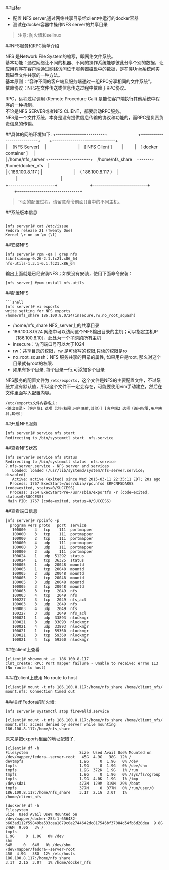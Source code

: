       
##目标:     
* 配置 NFS server,通过网络共享目录给client中运行的docker容器
* 测试在docker容器中操作NFS server的共享目录

>注意:
防火墙和selinux

##NFS服务和RPC简单介绍

NFS 是Network File System的缩写，即网络文件系统。          
    基本功能：通过网络让不同的机器、不同的操作系统能够彼此分享个别的数据，让应用程序在客户端通过网络访问位于服务器磁盘中的数据，是在类Unix系统间实现磁盘文件共享的一种方法。       
    基本原则：“容许不同的客户端及服务端通过一组RPC分享相同的文件系统”。           
    依赖协议：NFS在文件传送或信息传送过程中依赖于RPC协议。           

RPC，远程过程调用 (Remote Procedure Call) 是能使客户端执行其他系统中程序的一种机制。         
    不论是NFS SERVER或者NFS CLIENT，都要启动RPC服务。         
    NFS是一个文件系统，本身是没有提供信息传输的协议和功能的，而RPC是负责负责信息的传输。        

##具体的网络环境如下:
+------------------------+　　　　　　　+---------------------------+　　+-------------------------------+        
|　 [NFS Server] 　| 　　　　　　　|　[    NFS Client    ]　 　|  　  　|　[ docker container ]　  |          
| /home/nfs_server +----------+---------+　/home/nfs_share　+------+　 /home/docker_nfs　|            
| ( 186.100.8.117 ) |　　　　　　 　|　( 186.100.8.117 )　| 　　 |　　　　　　　　　　|                
+-----------------------+　　　 　　　　+---------------------------+  　　+-------------------------------+           

>下面的配置过程，请留意命令前面[]当中的不同主机。

##系统版本信息
<pre><code>
[nfs server]# cat /etc/issue
Fedora release 21 (Twenty One)
Kernel \r on an \m (\l)  
</code></pre>    
##安装NFS
```
[nfs server]# rpm -qa | grep nfs
libnfsidmap-0.26-2.1.fc21.x86_64
nfs-utils-1.3.1-6.1.fc21.x86_64
```
输出上面就是已经安装NFS；如果没有安装，使用下面命令安装：
```
[nfs server] #yum install nfs-utils
```
##配置NFS
```
```shell
[nfs server]# vi exports
write setting for NFS exports
/home/nfs_share 186.100.8.0/24(insecure,rw,no_root_squash)
```
* /home/nfs_share NFS_server上的共享目录
* 186.100.8.0/24  网络中可以访问这个NFS输出目录的主机；可以指定主机IP（186.100.8.10），此处为一个子网的所有主机
* insecure：访问端口号可以大于1024
* rw：共享目录的权限，rw 是可读写的权限,只读的权限是ro
* no_root_squash：NFS 服务共享的目录的属性, 如果用户是root, 那么对这个目录就有root的权限.
* 如果有多个目录, 每个目录一行,可添加多个目录

NFS服务的配置文件为 `/etc/exports`，这个文件是NFS的主要配置文件，不过系统并没有默认值，所以这个文件不一定会存在，可能要使用vim手动建立，然后在文件里面写入配置内容。
        
    /etc/exports文件内容格式：
    <输出目录> [客户端1 选项（访问权限,用户映射,其他）] [客户端2 选项（访问权限,用户映射,其他）]


##开启NFS服务
```
[nfs server]# service nfs start
Redirecting to /bin/systemctl start  nfs.service
```
##查看NFS状态
```
[nfs server]# service nfs status    
Redirecting to /bin/systemctl status  nfs.service   
?.nfs-server.service - NFS server and services    
   Loaded: loaded (/usr/lib/systemd/system/nfs-server.service; disabled)
   Active: active (exited) since Wed 2015-03-11 22:35:11 EDT; 20s ago
  Process: 1767 ExecStart=/usr/sbin/rpc.nfsd $RPCNFSDARGS (code=exited, status=0/SUCCESS)
  Process: 1764 ExecStartPre=/usr/sbin/exportfs -r (code=exited, status=0/SUCCESS)
 Main PID: 1767 (code=exited, status=0/SUCCESS)
 ```
 ##查看端口信息
 ```
[nfs server]# rpcinfo -p
   program vers proto   port  service
    100000    4   tcp    111  portmapper
    100000    3   tcp    111  portmapper
    100000    2   tcp    111  portmapper
    100000    4   udp    111  portmapper
    100000    3   udp    111  portmapper
    100000    2   udp    111  portmapper
    100024    1   udp  51292  status
    100024    1   tcp  36325  status
    100005    1   udp  20048  mountd
    100005    1   tcp  20048  mountd
    100005    2   udp  20048  mountd
    100005    2   tcp  20048  mountd
    100005    3   udp  20048  mountd
    100005    3   tcp  20048  mountd
    100003    3   tcp   2049  nfs
    100003    4   tcp   2049  nfs
    100227    3   tcp   2049  nfs_acl
    100003    3   udp   2049  nfs
    100003    4   udp   2049  nfs
    100227    3   udp   2049  nfs_acl
    100021    1   udp  33893  nlockmgr
    100021    3   udp  33893  nlockmgr
    100021    4   udp  33893  nlockmgr
    100021    1   tcp  59360  nlockmgr
    100021    3   tcp  59360  nlockmgr
    100021    4   tcp  59360  nlockmgr
```
##在client上查看
```
[client]# showmount -e  186.100.8.117
clnt_create: RPC: Port mapper failure - Unable to receive: errno 113 (No route to host)
```
###在client上使用 No route to host
```	
[client]# mount -t nfs 186.100.8.117:/home/nfs_share /home/client_nfs/
mount.nfs: Connection timed out
```
###关闭Fedora的防火墙:
```
[nfs server]# systemctl stop firewalld.service
```
```
[client]# mount -t nfs 186.100.8.117:/home/nfs_share /home/client_nfs/
mount.nfs: access denied by server while mounting 186.100.8.117:/home/nfs_share
```
原来是把exports里面的地址配错了.
```
[client]# df -h
Filesystem                       Size  Used Avail Use% Mounted on
/dev/mapper/fedora--server-root   45G  4.9G   38G  12% /
devtmpfs                         1.9G     0  1.9G   0% /dev
tmpfs                            1.9G     0  1.9G   0% /dev/shm
tmpfs                            1.9G  372K  1.9G   1% /run
tmpfs                            1.9G     0  1.9G   0% /sys/fs/cgroup
tmpfs                            1.9G  4.0K  1.9G   1% /tmp
/dev/sda1                        477M  129M  319M  29% /boot
tmpfs                            377M     0  377M   0% /run/user/0
186.100.8.117:/home/nfs_share    3.1T  2.1G  3.0T   1% /home/client_nfs
```
```
[docker]# df -h
Filesystem                                                                                        Size  Used Avail Use% Mounted on
/dev/mapper/docker-253:1-656482-b663ad112f59849ba533cea1879c0e2744642dc817546bf37084d54fb6d20dea  9.8G  246M  9.0G   3% /
tmpfs                                                                                             1.9G     0  1.9G   0% /dev
shm                                                                                                64M     0   64M   0% /dev/shm
/dev/mapper/fedora--server-root                                                                    45G  4.9G   38G  12% /etc/hosts
186.100.8.117:/home/nfs_share                                                                     3.1T  2.1G  3.0T   1% /home/docker_nfs
```
